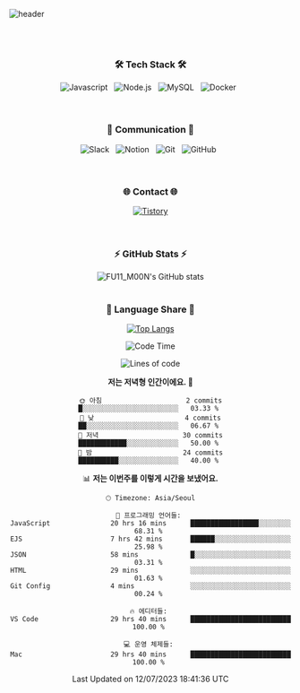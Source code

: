 ![header](https://capsule-render.vercel.app/api?type=Waving&color=auto&height=200&section=header&text=FU11M00N&fontSize=70&fontAlign=70&fontAlignY=40)

<br><br>
<h3 align="center">
    🛠 Tech Stack 🛠
</h3>

<div align="center">
  <img alt="Javascript" src ="https://img.shields.io/badge/Javascript-F7DF1E.svg?&style=for-the-badge&logo=Nodedotjs&logoColor=white"/> &nbsp
  <img alt="Node.js" src ="https://img.shields.io/badge/nodejs-339933.svg?&style=for-the-badge&logo=nodedotjs&logoColor=white"/> &nbsp
   <img alt="MySQL" src ="https://img.shields.io/badge/MySQL-4479A1.svg?&style=for-the-badge&logo=MySQL&logoColor=white"/> &nbsp
   <img alt="Docker" src ="https://img.shields.io/badge/docker-092E20.svg?&style=for-the-badge&logo=docker&logoColor=white"/> &nbsp
  
 
</div>
<br><br>

<h3 align="center">
   💬 Communication 💬
</h3>
<div align="center">
  <img alt="Slack" src ="https://img.shields.io/badge/Slack-4A154B.svg?&style=for-the-badge&logo=Slack&logoColor=white"/> &nbsp
  <img alt="Notion" src ="https://img.shields.io/badge/Notion-000000.svg?&style=for-the-badge&logo=Notion&logoColor=white"/> &nbsp
  <img alt="Git" src ="https://img.shields.io/badge/Git-F05032.svg?&style=for-the-badge&logo=Git&logoColor=white"/> &nbsp
  <img alt="GitHub" src ="https://img.shields.io/badge/GitHub-181717.svg?&style=for-the-badge&logo=GitHub&logoColor=white"/> &nbsp
  
</div>
<br><br>
<h3 align="center">
 🌐 Contact 🌐
</h3>
<div align="center">
  <a href="https://nevertrustbrutus.tistory.com/"><img alt="Tistory" src ="https://img.shields.io/badge/Tistory-09B3AF.svg?&style=for-the-badge&logo=Storyblok&logoColor=white"/></a>
</div>
<br><br>
<div align="center">
  <h3 align="center">
 ⚡ GitHub Stats ⚡
</h3>

![FU11_M00N's GitHub stats](https://github-readme-stats.vercel.app/api?username=FU11-M00N&show_icons=true&theme=great-gatsby)
<br><br>
  <h3 align="center">
  🌱 Language Share 🌱
</h3>

[![Top Langs](https://github-readme-stats.vercel.app/api/top-langs/?username=FU11-M00N&layout=compact&theme=github_dark&langs_count=5)](https://github.com/anuraghazra/github-readme-stats)


  <!--START_SECTION:waka-->
![Code Time](http://img.shields.io/badge/Code%20Time-278%20hrs%2018%20mins-blue)

![Lines of code](https://img.shields.io/badge/%EC%A0%80%EB%8A%94%20%EC%97%AC%ED%83%9C%EA%B9%8C%EC%A7%80%20-583.1%20thousand%20%EC%A4%84%EC%9D%98%20%EC%BD%94%EB%93%9C%EB%A5%BC%20%EC%9E%91%EC%84%B1%ED%96%88%EC%96%B4%EC%9A%94.-blue)

**저는 저녁형 인간이에요. 🦉** 

```text
🌞 아침                     2 commits           █░░░░░░░░░░░░░░░░░░░░░░░░   03.33 % 
🌆 낮　                     4 commits           ██░░░░░░░░░░░░░░░░░░░░░░░   06.67 % 
🌃 저녁                     30 commits          ████████████░░░░░░░░░░░░░   50.00 % 
🌙 밤　                     24 commits          ██████████░░░░░░░░░░░░░░░   40.00 % 
```


📊 **저는 이번주를 이렇게 시간을 보냈어요.** 

```text
🕑︎ Timezone: Asia/Seoul

💬 프로그래밍 언어들: 
JavaScript               20 hrs 16 mins      █████████████████░░░░░░░░   68.31 % 
EJS                      7 hrs 42 mins       ██████░░░░░░░░░░░░░░░░░░░   25.98 % 
JSON                     58 mins             █░░░░░░░░░░░░░░░░░░░░░░░░   03.31 % 
HTML                     29 mins             ░░░░░░░░░░░░░░░░░░░░░░░░░   01.63 % 
Git Config               4 mins              ░░░░░░░░░░░░░░░░░░░░░░░░░   00.24 % 

🔥 에디터들: 
VS Code                  29 hrs 40 mins      █████████████████████████   100.00 % 

💻 운영 체제들: 
Mac                      29 hrs 40 mins      █████████████████████████   100.00 % 
```


 Last Updated on 12/07/2023 18:41:36 UTC
<!--END_SECTION:waka-->
